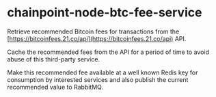 # chainpoint-node-btc-fee-service

Retrieve recommended Bitcoin fees for transactions from the
[https://bitcoinfees.21.co/api](https://bitcoinfees.21.co/api) API.

Cache the recommended fees from the API for a period of time to
avoid abuse of this third-party service.

Make this recommended fee available at a well known Redis key
for consumption by interested services and also publish the
current recommended value to RabbitMQ.
